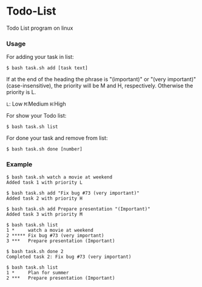 # Todo-List
Todo List program on linux

<h3>Usage</h3>

For adding your task in list:

```
$ bash task.sh add [task text]
```

If at the end of the heading the phrase is "(important)" or "(very important)" (case-insensitive), the priority will be M and H, respectively. Otherwise the priority is L.

```L```: Low
```M```:Medium
```H```:High

For show your Todo list:

```
$ bash task.sh list
```
For done your task and remove from list:

```
$ bash task.sh done [number]
```
<h3>Example</h3>

```
$ bash task.sh watch a movie at weekend
Added task 1 with priority L

$ bash task.sh add "Fix bug #73 (very important)"
Added task 2 with priority H

$ bash task.sh add Prepare presentation "(Important)"
Added task 3 with priority M

$ bash task.sh list
1 *     watch a movie at weekend
2 ***** Fix bug #73 (very important)
3 ***   Prepare presentation (Important)

$ bash task.sh done 2
Completed task 2: Fix bug #73 (very important)

$ bash task.sh list
1 *     Plan for summer
2 ***   Prepare presentation (Important)
```
